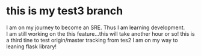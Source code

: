 
# this is my test3 branch
I am on my journey to become an SRE. Thus I am learning development.  
I am still working on the this feature...this will take another hour or so!
this is a third tine to test origin/master tracking from tes2
I am on my way to leaning flask library!


